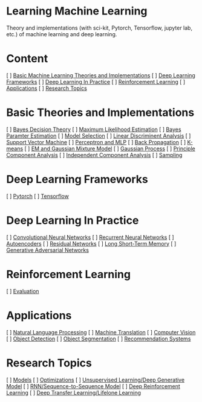 # Learning Machine Learning
Theory and implementations (with sci-kit, Pytorch, Tensorflow, jupyter lab, etc.) of machine learning and deep learning.
# Content
[ ] [Basic Machine Learning Theories and Implementations](https://github.com/sulxxy/Learning_ML#basic-theories-and-implementations)
[ ] [Deep Learning Frameworks](https://github.com/sulxxy/Learning_ML#deep-learning-frameworks)
[ ] [Deep Learning In Practice](https://github.com/sulxxy/Learning_ML#deep-learning-in-practice)
[ ] [Reinforcement Learning](https://github.com/sulxxy/Learning_ML#reinforcement-learning)
[ ] [Applications](https://github.com/sulxxy/Learning_ML#applications)
[ ] [Research Topics](https://github.com/sulxxy/Learning_ML#research-topics)

# Basic Theories and Implementations
[ ] [Bayes Decision Theory](https://github.com/sulxxy/Learning_ML/tree/master/Basics/BayesDecisionTheory)
[ ] [Maximum Likelihood Estimation](https://github.com/sulxxy/Learning_ML/tree/master/Basics/MaximumLikelihoodEstimation)
[ ] [Bayes Paramter Estimation](https://github.com/sulxxy/Learning_ML/tree/master/Basics/BayesParameterEstimation)
[ ] [Model Selection](https://github.com/sulxxy/Learning_ML/tree/master/Basics/ModelSelection)
[ ] [Linear Discriminent Analysis](https://github.com/sulxxy/Learning_ML/tree/master/Basics/LDA)
[ ] [Support Vector Machine](https://github.com/sulxxy/Learning_ML/tree/master/Basics/SVM)
[ ] [Perceptron and MLP](https://github.com/sulxxy/Learning_ML/tree/master/Basics/MLP/)
[ ] [Back Propagation](https://github.com/sulxxy/Learning_ML/tree/master/Basics/BackProp/)
[ ] [K-means](https://github.com/sulxxy/Learning_ML/tree/master/Basics/K-means)
[ ] [EM and Gaussian Mixture Model](https://github.com/sulxxy/Learning_ML/tree/master/Basics/EM_and_GMM)
[ ] [Gaussian Process](https://github.com/sulxxy/Learning_ML/tree/master/Basics/GaussianProcess)
[ ] [Principle Component Analysis](https://github.com/sulxxy/Learning_ML/tree/master/Basics/PCA)
[ ] [Independent Component Analysis](https://github.com/sulxxy/Learning_ML/tree/master/Basics/ICA)
[ ] [Sampling](https://github.com/sulxxy/Learning_ML/tree/master/Basics/Sampling)


# Deep Learning Frameworks
[ ] [Pytorch](https://github.com/sulxxy/Learning_ML/tree/master/Frameworks/Pytorch/pytorch_tutorial.ipynb)
[ ] [Tensorflow](https://github.com/sulxxy/Learning_ML/tree/master/Frameworks/Tensorflow/)

# Deep Learning In Practice
[ ] [Convolutional Neural Networks]()
[ ] [Recurrent Neural Networks]()
[ ] [Autoencoders]()
[ ] [Residual Networks]()
[ ] [Long Short-Term Memory]()
[ ] [Generative Adversarial Networks]()

# Reinforcement Learning
[ ] [Evaluation](https://github.com/sulxxy/Learning_ML/tree/master/ReinforcementLearning)

# Applications
[ ] [Natural Language Processing]()
[ ] [Machine Translation]()
[ ] [Computer Vision]()
[ ] [Object Detection]()
[ ] [Object Segmentation]()
[ ] [Recommendation Systems]()

# Research Topics
[ ] [Models]()
[ ] [Optimizations]()
[ ] [Unsupervised Learning/Deep Generative Model]()
[ ] [RNN/Sequence-to-Sequence Model]()
[ ] [Deep Reinforcement Learning]()
[ ] [Deep Transfer Learning/Lifelone Learning]()
